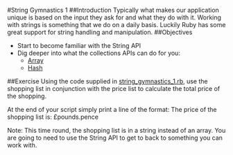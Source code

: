 #String Gymnastics 1
##Introduction
Typically what makes our application unique is based on the input they ask for and what they do with it. Working with strings is something that we do on a daily basis. Luckily Ruby has some great support for string handling and manipulation.
##Objectives
- Start to become familiar with the String API
- Dig deeper into what the collections APIs can do for you:
    - [Array](http://ruby-doc.org/core-2.1.6/Array.html)
    - [Hash](http://ruby-doc.org/core-2.1.6/Hash.html)

##Exercise
Using the code supplied in [string_gymnastics_1.rb](./string_gymnastics_1.rb), use the shopping list in conjunction with the price list to calculate the total price of the shopping.

At the end of your script simply print a line of the format: 
The price of the shopping list is: £pounds.pence

Note: This time round, the shopping list is in a string instead of an array. You are going to need to use the String API to get to back to something you can work with.

